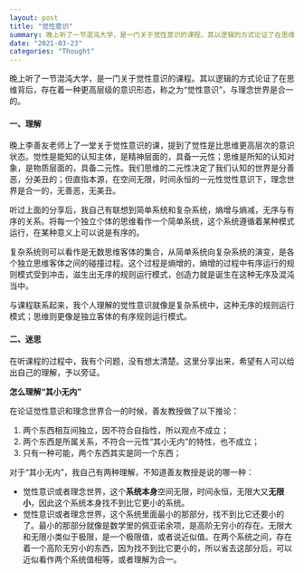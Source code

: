 ```yaml
---
layout: post
title: "觉性意识"
summary: 晚上听了一节混沌大学，是一门关于觉性意识的课程。其以逻辑的方式论证了在思维背后，存在着一种更高层级的意识形态，称之为“觉性意识”，与理念世界是合一的。
date: "2021-03-23"
categories: "Thought"
---
```


晚上听了一节混沌大学，是一门关于觉性意识的课程。其以逻辑的方式论证了在思维背后，存在着一种更高层级的意识形态，称之为“觉性意识”，与理念世界是合一的。

#### 一、理解

晚上李善友老师上了一堂关于觉性意识的课，提到了觉性是比思维更高层次的意识状态。觉性是能知的认知主体，是精神层面的，具备一元性；思维是所知的认知对象，是物质层面的，具备二元性。我们思维的二元性决定了我们认知的世界是分善恶，分美丑的；但直指本源，在空间无限，时间永恒的一元性觉性意识下，理念世界是合一的，无善恶，无美丑。

听过上面的分享后，我自己有联想到简单系统和复杂系统，熵增与熵减，无序与有序的关系。将每一个独立个体的思维看作一个简单系统，这个系统遵循着某种模式运行，在某种意义上可以说是有序的。

复杂系统则可以看作是无数思维客体的集合，从简单系统向复杂系统的演变，是各个独立思维客体之间的碰撞过程。这个过程是熵增的，熵增的过程中有序运行的规则模式受到冲击，滋生出无序的规则运行模式，创造力就是诞生在这种无序及混沌当中。

与课程联系起来，我个人理解的觉性意识就像是复杂系统中，这种无序的规则运行模式；思维则更像是独立客体的有序规则运行模式。

#### 二、迷思

在听课程的过程中，我有个问题，没有想太清楚。这里分享出来，希望有人可以给出自己的理解，予以旁证。

**怎么理解“其小无内”**

在论证觉性意识和理念世界合一的时候，善友教授做了以下推论：

1. 两个东西相互间独立，因不符合自指性，所以观点不成立；
2. 两个东西是所属关系，不符合一元性“其小无内”的特性，也不成立；
3. 只有一种可能，两个东西其实是同一个东西；

对于“其小无内”，我自己有两种理解，不知道善友教授是说的哪一种：

- 觉性意识或者理念世界，这个**系统本身**空间无限，时间永恒，无限大又**无限小**，因此这个系统本身找不到比它更小的系统。
- 觉性意识或者理念世界，这个系统里面最小的那部分，找不到比它还要小的了。最小的那部分就像是数学里的佩亚诺余项，是高阶无穷小的存在。无限大和无限小类似于极限，是一个极限值，或者说近似值。在两个系统之间，存在着一个高阶无穷小的东西，因为找不到比它更小的，所以省去这部分后，可以近似看作两个系统值相等，或者理解为合一。
